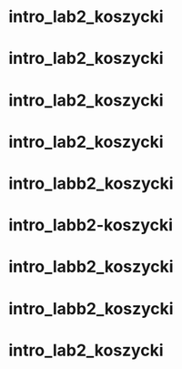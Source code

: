 # intro_lab2_koszycki
# intro_lab2_koszycki
# intro_lab2_koszycki
# intro_lab2_koszycki
# intro_labb2_koszycki
# intro_labb2-koszycki
# intro_labb2_koszycki
# intro_labb2_koszycki
# intro_lab2_koszycki
